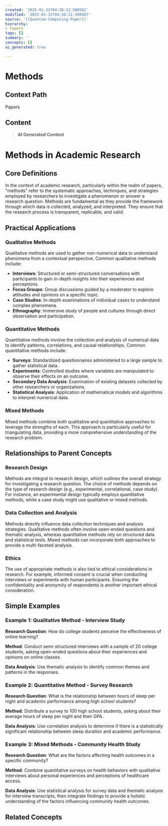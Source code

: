 ```yaml
---
created: '2025-01-31T04:38:12.580562'
modified: '2025-01-31T04:38:12.580567'
source: '[[Quantum-Computing-Paper]]'
hierarchy:
- Papers
tags: []
summary: ''
concepts: []
ai_generated: true

---
```


# Methods

## Context Path
Papers

## Content
> **AI Generated Content**
 # Methods in Academic Research

## Core Definitions

In the context of academic research, particularly within the realm of papers, "methods" refer to the systematic approaches, techniques, and strategies employed by researchers to investigate a phenomenon or answer a research question. Methods are fundamental as they provide the framework through which data is collected, analyzed, and interpreted. They ensure that the research process is transparent, replicable, and valid.

## Practical Applications

### Qualitative Methods

Qualitative methods are used to gather non-numerical data to understand phenomena from a contextual perspective. Common qualitative methods include:

- **Interviews**: Structured or semi-structured conversations with participants to gain in-depth insights into their experiences and perceptions.
- **Focus Groups**: Group discussions guided by a moderator to explore attitudes and opinions on a specific topic.
- **Case Studies**: In-depth examinations of individual cases to understand complex phenomena.
- **Ethnography**: Immersive study of people and cultures through direct observation and participation.

### Quantitative Methods

Quantitative methods involve the collection and analysis of numerical data to identify patterns, correlations, and causal relationships. Common quantitative methods include:

- **Surveys**: Standardized questionnaires administered to a large sample to gather statistical data.
- **Experiments**: Controlled studies where variables are manipulated to observe their effects on an outcome.
- **Secondary Data Analysis**: Examination of existing datasets collected by other researchers or organizations.
- **Statistical Analysis**: Application of mathematical models and algorithms to interpret numerical data.

### Mixed Methods

Mixed methods combine both qualitative and quantitative approaches to leverage the strengths of each. This approach is particularly useful for triangulating data, providing a more comprehensive understanding of the research problem.

## Relationships to Parent Concepts

### Research Design

Methods are integral to research design, which outlines the overall strategy for investigating a research question. The choice of methods depends on the type of research design (e.g., experimental, correlational, case study). For instance, an experimental design typically employs quantitative methods, while a case study might use qualitative or mixed methods.

### Data Collection and Analysis

Methods directly influence data collection techniques and analysis strategies. Qualitative methods often involve open-ended questions and thematic analysis, whereas quantitative methods rely on structured data and statistical tests. Mixed methods can incorporate both approaches to provide a multi-faceted analysis.

### Ethics

The use of appropriate methods is also tied to ethical considerations in research. For example, informed consent is crucial when conducting interviews or experiments with human participants. Ensuring the confidentiality and anonymity of respondents is another important ethical consideration.

## Simple Examples

### Example 1: Qualitative Method - Interview Study

**Research Question**: How do college students perceive the effectiveness of online learning?

**Method**: Conduct semi-structured interviews with a sample of 20 college students, asking open-ended questions about their experiences and opinions on online classes.

**Data Analysis**: Use thematic analysis to identify common themes and patterns in the responses.

### Example 2: Quantitative Method - Survey Research

**Research Question**: What is the relationship between hours of sleep per night and academic performance among high school students?

**Method**: Distribute a survey to 100 high school students, asking about their average hours of sleep per night and their GPA.

**Data Analysis**: Use correlation analysis to determine if there is a statistically significant relationship between sleep duration and academic performance.

### Example 3: Mixed Methods - Community Health Study

**Research Question**: What are the factors affecting health outcomes in a specific community?

**Method**: Combine quantitative surveys on health behaviors with qualitative interviews about personal experiences and perceptions of healthcare access.

**Data Analysis**: Use statistical analysis for survey data and thematic analysis for interview transcripts, then integrate findings to provide a holistic understanding of the factors influencing community health outcomes.

## Related Concepts

